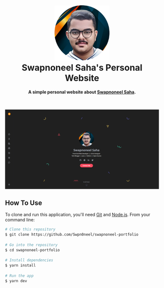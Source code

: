 <h1 align="center">
  <br>
  <a href="http://gregsithole.com">
  <img src="./src/components/home/me.png" alt="GregSithole" width="180"></a>
  <br>
  Swapnoneel Saha's Personal Website
  <br>
</h1>

<h4 align="center">A simple personal website about <a href="https://github.com/Swpn0neel" target="_blank">Swapnoneel Saha</a>.</h4>

<br>

![screenshot](https://raw.githubusercontent.com/Swpn0neel/Todo-beeceptor/main/src/screenshot.PNG)

## How To Use

To clone and run this application, you'll need [Git](https://git-scm.com) and [Node.js](https://nodejs.org/en/download/). From your command line:

```bash
# Clone this repository
$ git clone https://github.com/Swpn0neel/swapnoneel-portfolio

# Go into the repository
$ cd swapnoneel-portfolio

# Install dependencies
$ yarn install

# Run the app
$ yarn dev
```
